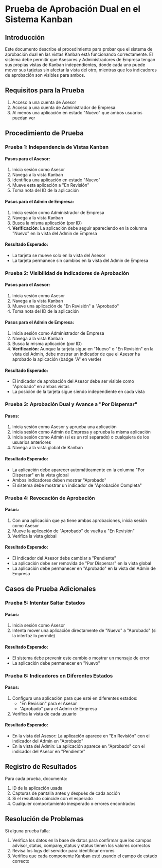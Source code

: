 # Prueba de Aprobación Dual en el Sistema Kanban

## Introducción

Este documento describe el procedimiento para probar que el sistema de aprobación dual en las vistas Kanban está funcionando correctamente. El sistema debe permitir que Asesores y Administradores de Empresa tengan sus propias vistas de Kanban independientes, donde cada uno puede mover sus tarjetas sin afectar la vista del otro, mientras que los indicadores de aprobación son visibles para ambos.

## Requisitos para la Prueba

1. Acceso a una cuenta de Asesor
2. Acceso a una cuenta de Administrador de Empresa
3. Al menos una aplicación en estado "Nuevo" que ambos usuarios puedan ver

## Procedimiento de Prueba

### Prueba 1: Independencia de Vistas Kanban

#### Pasos para el Asesor:
1. Inicia sesión como Asesor
2. Navega a la vista Kanban
3. Identifica una aplicación en estado "Nuevo"
4. Mueve esta aplicación a "En Revisión"
5. Toma nota del ID de la aplicación

#### Pasos para el Admin de Empresa:
1. Inicia sesión como Administrador de Empresa
2. Navega a la vista Kanban
3. Busca la misma aplicación (por ID)
4. **Verificación:** La aplicación debe seguir apareciendo en la columna "Nuevo" en la vista del Admin de Empresa

#### Resultado Esperado:
- La tarjeta se mueve solo en la vista del Asesor
- La tarjeta permanece sin cambios en la vista del Admin de Empresa

### Prueba 2: Visibilidad de Indicadores de Aprobación

#### Pasos para el Asesor:
1. Inicia sesión como Asesor
2. Navega a la vista Kanban
3. Mueve una aplicación de "En Revisión" a "Aprobado"
4. Toma nota del ID de la aplicación

#### Pasos para el Admin de Empresa:
1. Inicia sesión como Administrador de Empresa
2. Navega a la vista Kanban
3. Busca la misma aplicación (por ID)
4. **Verificación:** Aunque la tarjeta sigue en "Nuevo" o "En Revisión" en la vista del Admin, debe mostrar un indicador de que el Asesor ha aprobado la aplicación (badge "A" en verde)

#### Resultado Esperado:
- El indicador de aprobación del Asesor debe ser visible como "Aprobado" en ambas vistas
- La posición de la tarjeta sigue siendo independiente en cada vista

### Prueba 3: Aprobación Dual y Avance a "Por Dispersar"

#### Pasos:
1. Inicia sesión como Asesor y aprueba una aplicación
2. Inicia sesión como Admin de Empresa y aprueba la misma aplicación
3. Inicia sesión como Admin (si es un rol separado) o cualquiera de los usuarios anteriores
4. Navega a la vista global de Kanban

#### Resultado Esperado:
- La aplicación debe aparecer automáticamente en la columna "Por Dispersar" en la vista global
- Ambos indicadores deben mostrar "Aprobado"
- El sistema debe mostrar un indicador de "Aprobación Completa"

### Prueba 4: Revocación de Aprobación

#### Pasos:
1. Con una aplicación que ya tiene ambas aprobaciones, inicia sesión como Asesor
2. Mueve la aplicación de "Aprobado" de vuelta a "En Revisión"
3. Verifica la vista global

#### Resultado Esperado:
- El indicador del Asesor debe cambiar a "Pendiente"
- La aplicación debe ser removida de "Por Dispersar" en la vista global
- La aplicación debe permanecer en "Aprobado" en la vista del Admin de Empresa

## Casos de Prueba Adicionales

### Prueba 5: Intentar Saltar Estados

#### Pasos:
1. Inicia sesión como Asesor
2. Intenta mover una aplicación directamente de "Nuevo" a "Aprobado" (si la interfaz lo permite)

#### Resultado Esperado:
- El sistema debe prevenir este cambio o mostrar un mensaje de error
- La aplicación debe permanecer en "Nuevo"

### Prueba 6: Indicadores en Diferentes Estados

#### Pasos:
1. Configura una aplicación para que esté en diferentes estados:
   - "En Revisión" para el Asesor
   - "Aprobado" para el Admin de Empresa
2. Verifica la vista de cada usuario

#### Resultado Esperado:
- En la vista del Asesor: La aplicación aparece en "En Revisión" con el indicador del Admin en "Aprobado"
- En la vista del Admin: La aplicación aparece en "Aprobado" con el indicador del Asesor en "Pendiente"

## Registro de Resultados

Para cada prueba, documenta:
1. ID de la aplicación usada
2. Capturas de pantalla antes y después de cada acción
3. Si el resultado coincide con el esperado
4. Cualquier comportamiento inesperado o errores encontrados

## Resolución de Problemas

Si alguna prueba falla:
1. Verifica los datos en la base de datos para confirmar que los campos advisor_status, company_status y status tienen los valores correctos
2. Revisa los logs del servidor para identificar errores
3. Verifica que cada componente Kanban esté usando el campo de estado correcto 
